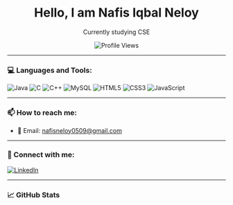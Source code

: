 <h1 align="center">Hello, I am Nafis Iqbal Neloy</h1>
<p align="center">Currently studying CSE</p>

<p align="center">
  <img src="https://komarev.com/ghpvc/?username=nafisiqbalneloy&label=Profile%20Views&color=blue&style=flat" alt="Profile Views" />
</p>

---

### 💻 Languages and Tools:

<p align="left">
  <img src="https://img.icons8.com/color/48/000000/java-coffee-cup-logo.png" alt="Java"/>
  <img src="https://img.icons8.com/color/48/000000/c-programming.png" alt="C"/>
  <img src="https://img.icons8.com/color/48/000000/c-plus-plus-logo.png" alt="C++"/>
  <img src="https://img.icons8.com/color/48/000000/mysql-logo.png" alt="MySQL"/>
  <img src="https://img.icons8.com/color/48/000000/html-5--v1.png" alt="HTML5"/>
  <img src="https://img.icons8.com/color/48/000000/css3.png" alt="CSS3"/>
  <img src="https://img.icons8.com/color/48/000000/javascript--v1.png" alt="JavaScript"/>
</p>

---

### 📫 How to reach me:

- 📧 Email: [nafisneloy0509@gmail.com](mailto:nafisneloy0509@gmail.com)

---

### 🤝 Connect with me:

<p align="left">
  <a href="https://www.linkedin.com/in/nafisiqbalneloy" target="_blank" rel="noopener noreferrer">
    <img src="https://img.icons8.com/color/48/000000/linkedin.png" alt="LinkedIn"/>
  </a>
</p>

---

### 📈 GitHub Stats

<p align="center">
  <img src="https://github-readme-stats.vercel.app/api/top-langs/?username=nafisiqbalneloy&layout=compact&theme=radical" alt="Top Languages" style="margin-bottom:

